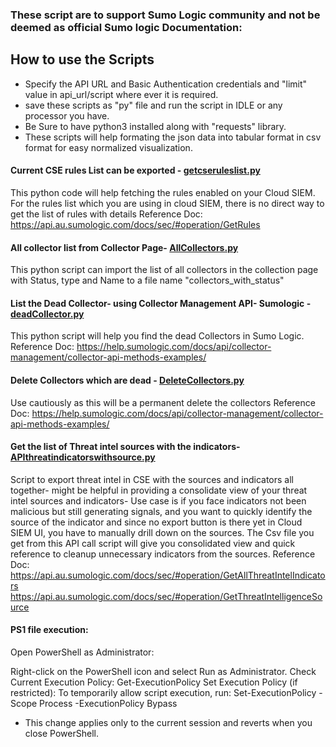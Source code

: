 ### These script are to support Sumo Logic community and not be deemed as official Sumo logic Documentation: 

## How to use the Scripts
- Specify the API URL and Basic Authentication credentials and "limit" value in api_url/script where ever it is required.
- save these scripts as "py" file and run the script in IDLE or any processor you have.
- Be Sure to have python3 installed along with "requests" library. 
- These scripts will help formating the json data into tabular format in csv format for easy normalized visualization.

#### Current CSE rules List can be exported - [getcseruleslist.py](https://github.com/asingh028/Sumologic-API-Call-Scripts/blob/main/getcseruleslist.py)
This python code will help fetching the rules enabled on your Cloud SIEM. For the rules list which you are using in cloud SIEM, there is no direct way to get the list of rules with details
Reference Doc: https://api.au.sumologic.com/docs/sec/#operation/GetRules

#### All collector list from Collector Page- [AllCollectors.py](https://github.com/asingh028/Sumologic-API-Call-Scripts/blob/main/AllCollectors.py)
This python script can import the list of all collectors in the collection page with Status, type and Name to a file name "collectors_with_status"

#### List the Dead Collector- using Collector Management API- Sumologic - [deadCollector.py](https://github.com/asingh028/Sumologic-API-Call-Scripts/blob/main/deadCollector.py)
This python script will help you find the dead Collectors in Sumo Logic.
Reference Doc: https://help.sumologic.com/docs/api/collector-management/collector-api-methods-examples/

#### Delete Collectors which are dead - [DeleteCollectors.py](https://github.com/asingh028/Sumologic-API-Call-Scripts/blob/main/DeleteCollectors.py)
Use cautiously as this will be a permanent delete the collectors
Reference Doc: https://help.sumologic.com/docs/api/collector-management/collector-api-methods-examples/

#### Get the list of Threat intel sources with the indicators- [APIthreatindicatorswithsource.py](https://github.com/asingh028/Sumologic-API-Call-Scripts/blob/main/APIthreatindicatorswithsource.py)
Script to export threat intel in CSE with the sources and indicators all together- might be helpful in providing a consolidate view of your threat intel sources and indicators- Use case is if you face indicators not been malicious but still generating signals, and you want to quickly identify the source of the indicator and since no export button is there yet in Cloud SIEM UI, you have to manually drill down on the sources. The Csv file you get from this API call script will give you consolidated view and quick reference to cleanup unnecessary indicators from the sources.
Reference Doc: https://api.au.sumologic.com/docs/sec/#operation/GetAllThreatIntelIndicators
               https://api.au.sumologic.com/docs/sec/#operation/GetThreatIntelligenceSource

#### PS1 file execution:
Open PowerShell as Administrator:

Right-click on the PowerShell icon and select Run as Administrator.
Check Current Execution Policy: Get-ExecutionPolicy
Set Execution Policy (if restricted): To temporarily allow script execution, run: Set-ExecutionPolicy -Scope Process -ExecutionPolicy Bypass
- This change applies only to the current session and reverts when you close PowerShell.

